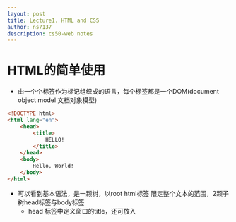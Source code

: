 ```yaml
---
layout: post
title: Lecture1. HTML and CSS
author: ns7137
description: cs50-web notes
---
```


# HTML的简单使用
- 由一个个标签作为标记组织成的语言，每个标签都是一个DOM(document object model 文档对象模型)

```html
<!DOCTYPE html>
<html lang="en">
	<head>
		<title>
			HELLO!
		</title>
	</head>
	<body>
		Hello, World!
	</body>
</html>
```

- 可以看到基本语法，是一颗树，以root html标签 限定整个文本的范围，2颗子树head标签与body标签
	- head 标签中定义窗口的title，还可放入<style>更改标签的css样式
	- body 标签中为主要整体的显示内容

## headings
- heading标签 标题大小

```html
<!DOCTYPE html>
<html lang="en">
	<head>
		<title>
			HELLO!
		</title>
	</head>
	<body>
		<h1>This is a heading</h1>
		<h2>This is a smaller heading</h2>
		<h3>This is a heading</h3>
		<h4>This is a heading</h4>
		<h5>This is a heading</h5>
		<h6>This is the smallest heading</h6>
	</body>
</html>
```

## [Lists](/assets/lecture1/lists.html)
- ul 为无序，ol 为有序

## [Image](/assets/lecture1/image.html)
- 通过img 标签插入图片,alt属性设置别名,width属性设置大小

## [a标签](/assets/lecture1/link.html)
- a标签设置链接，重定向

## [table标签](/assets/lecture1/table.html)
- table标签定义表格
	- thead,tbody 区分表头和表体
	- tr,td : row与data 定义每行对应表头的数据
	- 样式里可以通过定义属性
		- border: 1px solid black; 表格框粗细颜色
		- border-collapse: collapse; 框合并
		- width: 60%; 占屏幕大小
		- margin: auto; 通过定义外边距居中

## [form标签](/assets/lecture1/form.html)
- 用于提交表单数据，之后结合action，methods属性，将表单信息提交到指定的servlet处理并重定向或转发到展示页面


# CSS的简单使用
- 通过style标签或属性指定的html标签内容样式更改

## [style](/assets/lecture1/style.html)
- 标签中可以定义style属性，更改其标签中内容的样式
- 同样可以将style属性的内容保存到css文件中，通过link标签加载样式
- 相同标签不同样式，可以通过class，id加以区分
	- 优先级 inline定义最高，其次id，class，type
	- 选择器的语法最简单的就是 #id .class p 单项选择

## [div](/assets/lecture1/size.html)
- 通过div标签定义width，height属性分区分块
- 设置float属性可以使两个div并排显示

## [font](/assets/lecture1/font.html)
- 定义字体

## css选择器简单语法
- a,b 表示与的关系	multiple element selector
- a b 表示包含，a标签中的b标签	descendant selector
- a>b 表示父标签是a的b标签	child selector
- a+b 表示紧跟a标签后的第一个b标签		adjacent sibling selector
- [a=b] 表示a属性为b的标签	attribute selector
- a:b 表示a标签处于b的状态时	pseudoclass selector
	- :link 未被访问过的链接，与:visied互斥
	- :hover 鼠标指针悬停于其上的元素
	- :active 被激活的元素，如被点击的链接，被按下的按钮
	- :visited 已经被访问过的链接
	- :focus 键盘输入焦点的元素
	- :first-child 元素在页面中第一次出现的时候
	- :lang 元素带有指定lang的情况
- a::b 表示a标签的b元素	pseudoelement selector
	- ::first-letter 元素文本的第一个字母
	- ::first-line 元素文本的第一行
	- ::before 在元素内容的最前面添加新内容
	- ::after 在元素内容的最后面添加新内容
- [descendant](/assets/lecture1/descendant.html) [attribute](/assets/lecture1/attribute.html) [hover](/assets/lecture1/hover.html)

# 响应式设计
- 更加不同的显示尺寸变换显示的样式
- 头标签中定义 
  - <meta name="viewport"   content="width=device-width, initial-scale=1, maximum-scale=1, user-scalable=no">
  - viewport标记，用于指定用户是否可以缩放Web页面，并对相关的选项进行设定。
  - width 和height 指令分别指定视区的逻辑宽度和高度。它们的值可以是以像素为单位的数字，也可以是一个特殊的标记符号。如上文代码中device-width即表示，视区宽度应为设备的屏幕宽度。类似的，device-height即表示设备的屏幕高度。
  - initial-scale用于设置Web页面的初始缩放比例。默认的初始缩放比例值因智能手机浏览器的不同而有所差异，通常情况下，设备会在浏览器中呈现出整个Web页面。设为1.0则显示未经缩放的Web页面。
  - maximum-scale和minimum-scale用于设置用户对于Web页面缩放比例的限制。值的范围为0.25~10.0之间
  - user-scalable指定用户是否可以缩放视区，即缩放Web页面的视图。值为yes时允许用户进行缩放，值为no时不允许缩放。

## Media Queries
- Media Types: print,screen...
- Media Features: height,width,orientation...
- 根据浏览器大小决定显示的样式[@media](/assets/lecture1/responsive.html)
	- @media() 括号中定义范围

## Flexbox
- 会根据当前浏览器大小改变显示方式 [flexbox](/assets/lecture1/flexbox.html)
	- display: flex;	指定了弹性容器中子元素的排列方式
	- flex-wrap: wrap;	设置弹性盒子的子元素超出父容器时是否换行。
	- flex-direction: row/row-reverse/column/column-reverse;	指定了弹性容器中子元素的排列方式
		- justify-content: flex-start/flex-end/center/space-between/space-around;	设置弹性盒子元素在主轴（横轴）方向上的对齐方式。
		- align-items: stretch/center/flex-start/flex-end/baseline;	设置弹性盒子元素在侧轴（纵轴）方向上的对齐方式。
		- align-content: stretch/center/flex-start/flex-end/space-between/space-around;	修改 flex-wrap 属性的行为，类似 align-items, 但不是设置子元素对齐，而是设置行对齐
		- flex-flow 属性是 flex-direction 和 flex-wrap 属性的复合属性。
		- order: number 设置弹性盒子的子元素排列顺序。
		- align-self: auto/stretch/center/flex-start/flex-end/baseline	在弹性子元素上使用。覆盖容器的 align-items 属性。
		- flex: flex-grow flex-shrink flex-basis|auto; 	设置弹性盒子的子元素如何分配空间
- 可以参考: [Guide to Flexbox](https://css-tricks.com/snippets/css/a-guide-to-flexbox/)

## [Grid](/assets/lecture1/grid.html)
- display: grid;	定义网格
- grid-column-gap: 20px; grid-row-gap: 10px;	行列间距
- grid-template-columns: 200px 200px auto;	每一格的大小,auto为随浏览器大小变化，也可以使用%来定义百分比大小。还有repeat(2,33%),重复模式
	- fr关键字 fraction片段
		- grid-template-columns: 50px 3fr 1fr 2fr;表示后者是前者的几倍
- 可以参考: [Guide to Grid](https://css-tricks.com/snippets/css/complete-guide-grid/)

## [getbootstrap](www.getbootstrap.com)
- 使用getbootstrap提供的样式定义
- 它将页面分成12列 [hello](/assets/lecture1/hello.html)
- 定义col-lg-3大屏中每个div为3列 col-sm-6小屏中每个div为6列，因此大小切换时会换行

## scss
- 通过编译scss来生成css文件
- scss文件中可以定义通用属性，通过相同属性来定义样式 [$variable](/assets/lecture1/variables.html)
- 编译命令 sass variables.scss:variables.css 或 监听scss状态 sass --watch variables.scss:variables.css
	- 会生成.css文件和.map关联文件
	- 在html中link标签中仍使用.css文件
- scss中定义包含关系[nesting](/assets/lecture1/nesting.html) 只需要通过{}来包含内层就可以定义
- scss中定义继承关系[inheritance](/assets/lecture1/inheritance.html)
	- 通过 %variable 定义样式
	- 通过 extend %variable 来继承即可重复使用
